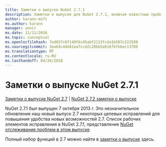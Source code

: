 ```yaml
---
title: Заметки о выпуске NuGet 2.7.1
description: Заметки о выпуске для NuGet 2.7.1, включая известные проблемы, исправленные ошибки, добавленные функции и DCR.
author: karann-msft
ms.author: karann
manager: unnir
ms.date: 11/11/2016
ms.topic: conceptual
ms.openlocfilehash: 7ed037c6f149f6c45abf2113fcda1b507c222589
ms.sourcegitcommit: 3eab9c4dd41ea7ccd2c28bb5ab16f6fbbec13708
ms.translationtype: MT
ms.contentlocale: ru-RU
ms.lasthandoff: 04/26/2018
---
```

# <a name="nuget-271-release-notes"></a>Заметки о выпуске NuGet 2.7.1

[Заметки о выпуске NuGet 2.7](../release-notes/nuget-2.7.md) | [NuGet 2.7.2 заметки о выпуске](../release-notes/nuget-2.7.2.md)

NuGet 2.7.1 был выпущен 7 октября 2013 г.  Это незначительное обновление наш новый выпуск 2.7 некоторых целевых исправлений для повышения удобства новых возможностей 2.7. Список рабочих элементов исправления в NuGet 2.7.1, представление [NuGet отслеживания проблем в этом выпуске](http://nuget.codeplex.com/workitem/list/advanced?keyword=&status=Closed&type=All&priority=All&release=NuGet%202.7.1&assignedTo=All&component=All&sortField=LastUpdatedDate&sortDirection=Descending&page=0).

Полный набор функций в 2.7 можно найти в [заметки о выпуске](../release-notes/nuget-2.7.md) здесь.
